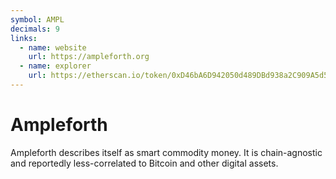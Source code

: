 ```yaml
---
symbol: AMPL
decimals: 9
links:
  - name: website
    url: https://ampleforth.org
  - name: explorer
    url: https://etherscan.io/token/0xD46bA6D942050d489DBd938a2C909A5d5039A161
---
```


# Ampleforth

Ampleforth describes itself as smart commodity money. It is chain-agnostic and reportedly less-correlated to Bitcoin and other digital assets.
